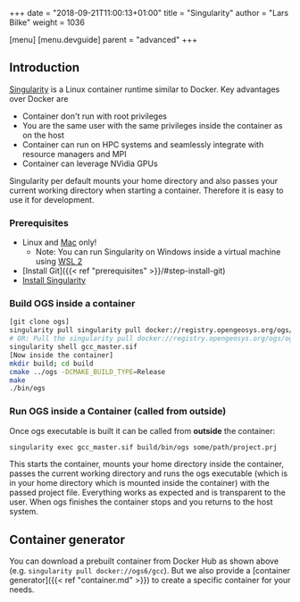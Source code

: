 +++
date = "2018-09-21T11:00:13+01:00"
title = "Singularity"
author = "Lars Bilke"
weight = 1036

[menu]
  [menu.devguide]
    parent = "advanced"
+++

## Introduction

[Singularity](https://www.sylabs.io) is a Linux container runtime similar to Docker. Key advantages over Docker are

- Container don't run with root privileges
- You are the same user with the same privileges inside the container as on the host
- Container can run on HPC systems and seamlessly integrate with resource managers and MPI
- Container can leverage NVidia GPUs

Singularity per default mounts your home directory and also passes your current working directory when starting a container. Therefore it is easy to use it for development.

### Prerequisites

- Linux and [Mac](https://sylabs.io/singularity-desktop-macos/) only!
  - Note: You can run Singularity on Windows inside a virtual machine using [WSL 2](https://docs.microsoft.com/en-us/windows/wsl/install-win10)
- [Install Git]({{< ref "prerequisites" >}}/#step-install-git)
- [Install Singularity](https://sylabs.io/guides/3.5/user-guide/quick_start.html#quick-installation-steps)

### Build OGS inside a container

```bash
[git clone ogs]
singularity pull singularity pull docker://registry.opengeosys.org/ogs/ogs/ogs/gcc:master # Downloads the image to gcc.sif
# OR: Pull the singularity pull docker://registry.opengeosys.org/ogs/ogs/ogs/gcc-gui:master image for compiling the Data Explorer
singularity shell gcc_master.sif
[Now inside the container]
mkdir build; cd build
cmake ../ogs -DCMAKE_BUILD_TYPE=Release
make
./bin/ogs
```

### Run OGS inside a Container (called from outside)

Once ogs executable is built it can be called from **outside** the container:

```bash
singularity exec gcc_master.sif build/bin/ogs some/path/project.prj
```

This starts the container, mounts your home directory inside the container, passes the current working directory and runs the ogs executable (which is in your home directory which is mounted inside the container) with the passed project file. Everything works as expected and is transparent to the user. When ogs finishes the container stops and you returns to the host system.

## Container generator

You can download a prebuilt container from Docker Hub as shown above (e.g. `singularity pull docker://ogs6/gcc`). But we also provide a [container generator]({{< ref "container.md" >}}) to create a specific container for your needs.
